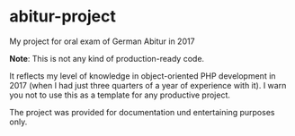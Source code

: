 # abitur-project
My project for oral exam of German Abitur in 2017

**Note**: This is not any kind of production-ready code.

It reflects my level of knowledge in object-oriented PHP development in 2017 (when I had just three quarters of a year of experience with it). I warn you not to use this as a template for any productive project.

The project was provided for documentation und entertaining purposes only.
